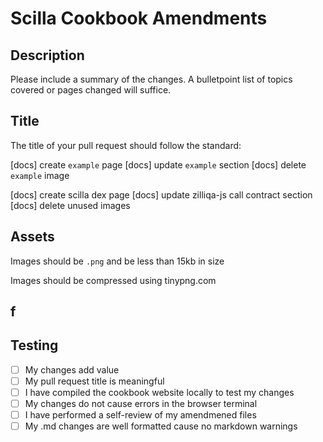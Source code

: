# Scilla Cookbook Amendments

## Description

Please include a summary of the changes. A bulletpoint list of topics covered or pages changed will suffice.

## Title

The title of your pull request should follow the standard:

[docs] create `example` page
[docs] update `example` section
[docs] delete `example` image

[docs] create scilla dex page
[docs] update zilliqa-js call contract section
[docs] delete unused images

## Assets

Images should be `.png` and be less than 15kb in size

Images should be compressed using tinypng.com

## f

## Testing

- [ ] My changes add value
- [ ] My pull request title is meaningful
- [ ] I have compiled the cookbook website locally to test my changes
- [ ] My changes do not cause errors in the browser terminal
- [ ] I have performed a self-review of my amendmened files
- [ ] My .md changes are well formatted cause no markdown warnings

